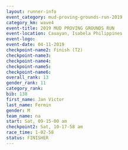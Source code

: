 ```yaml
---
layout: runner-info 
event_category: mud-proving-grounds-run-2019 
category_km: wave4 
event-title: 2019 MUD PROVING GROUNDS RUN 
event-location: Cauayan, Isabela Philippines 
event-logo: 
event-date: 04-11-2019 
checkpoint-name2: Finish (T2) 
checkpoint-name3: 
checkpoint-name4: 
checkpoint-name5: 
checkpoint-name6: 
overall_rank: 13
gender_rank: 11
category_rank: 
bib: 138
first_name: Jan Victor
last_name: Fermin
gender: M
team_name: na
start: Sat, 09-15-00 am
checkpoint2: Sat, 10-17-58 am
race_time: 1-02-58
status: FINISHER
---
```

